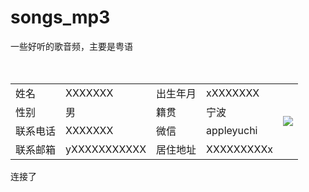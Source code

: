 # songs_mp3
一些好听的歌音频，主要是粤语

<table>
    <tbody>
        <tr>
            <td rowspan=1>姓名</td>
            <td rowspan=1>XXXXXXX</td>
            <td>出生年月</td>
            <td>xXXXXXXX</td>
            <td rowspan=4><img src="https://timgsa.baidu.com/timg?image&quality=80&size=b9999_10000&sec=1594384125029&di=97217d51b57edce2125415b08c99cf0e&imgtype=0&src=http%3A%2F%2Fp3.so.qhimgs1.com%2Ft014ed3aaf995df1763.png"></td>
        </tr>
        <tr>
            <td>性别</td>
            <td>男</td>
            <td>籍贯</td>
            <td>宁波</td>
        </tr>
　　　　　<tr>
            <td>联系电话</td>
            <td>XXXXXXX</td>
            <td>微信</td>
            <td>appleyuchi</td>
        </tr>
　　　　　<tr>
            <td>联系邮箱</td>
            <td>yXXXXXXXXXXX</td>
            <td>居住地址</td>
            <td>XXXXXXXXXx</td>
        </tr>
    </tbody>
</table>连接了

